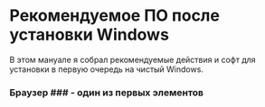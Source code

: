 # Рекомендуемое ПО после установки Windows
В этом мануале я собрал рекомендуемые действия и софт для установки в первую очередь на чистый Windows.


### Браузер ### - один из первых элементов
